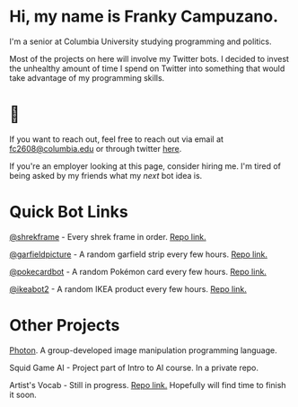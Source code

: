 # Hi, my name is Franky Campuzano. 

I'm a senior at Columbia University studying programming and politics. 

Most of the projects on here will involve my Twitter bots. 
I decided to invest the unhealthy amount of time I spend on Twitter into something that would take advantage of my programming skills.


# 🥶
If you want to reach out, feel free to reach out via email at fc2608@columbia.edu or through twitter [here](https://www.twitter.com/frankycmpz).

If you're an employer looking at this page, consider hiring me. I'm tired of being asked by my friends what my *next* bot idea is.

# Quick Bot Links

[@shrekframe](https://www.twitter.com/shrekframe) - Every shrek frame in order. [Repo link.](https://github.com/frankycmpz/shrek-bot)

[@garfieldpicture](https://www.twitter.com/garfieldpicture) - A random garfield strip every few hours. [Repo link.](https://github.com/frankycmpz/garfield-bot)

[@pokecardbot](https://www.twitter.com/pokecardbot) - A random Pokémon card every few hours. [Repo link.](https://github.com/frankycmpz/pokemoncardbot)

[@ikeabot2](https://www.twitter.com/ikeabot2) - A random IKEA product every few hours. [Repo link.](https://github.com/frankycmpz/ikea_bot)

# Other Projects

[Photon](https://github.com/frankycmpz/Photon). A group-developed image manipulation programming language.

Squid Game AI - Project part of Intro to AI course. In a private repo.

Artist's Vocab - Still in progress. [Repo link.](https://github.com/frankycmpz/lyric-freq) Hopefully will find time to finish it soon.
